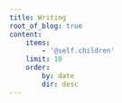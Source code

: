 ```yaml
---
title: Writing
root_of_blog: true
content:
    items:
        - '@self.children'
    limit: 10
    order:
        by: date
        dir: desc
---
```


